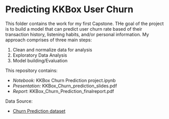 # Predicting KKBox User Churn

This folder contains the work for my first Capstone. THe goal of the project is to build a model that can predict user churn rate based of their transaction history, listening habits, and/or personal information. My approach comprises of three main steps:

  1. Clean and normalize data for analysis
  2. Exploratory Data Analysis
  3. Model building/Evaluation

This repository contains:

* _Notebook:_ KKBox Churn Prediction project.ipynb
* _Presentation:_ KKBox_Churn_prediction_slides.pdf
* _Report_: KKBox_Churn_Prediction_finalreport.pdf

Data Source:

* [Churn Prediction dataset](https://www.kaggle.com/competitions/kkbox-churn-prediction-challenge/data)
